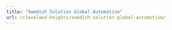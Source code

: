 ```yaml
---
title: "Swedish Solution Global Automotive"
url: /cleveland-heights/swedish-solution-global-automotive/
---
```

